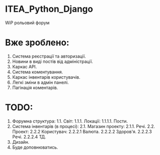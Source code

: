 # ITEA_Python_Django
WiP рольовий форум
# Вже зроблено:
1. Система реєстрації та авторизації.
2. Новини в виді постів від адміністрації.
3. Каркас API.
4. Система коментування.
5. Каркас інвентарів користувачів.
6. Легкі зміни в адмін панелі.
7. Пагінація коментарів.
# TODO:
1. Форумна структура:
1.1. Світ:
1.1.1. Локації:
1.1.1.1. Пости.
2. Система інвентарів (в процесі):
2.1. Магазин проекту:
2.1.1. Речі.
2.2. Проект:
2.2.2 Користувач:
2.2.2.1 Валюта.
2.2.2.2 Здоров'я.
2.2.2.3 Речі.
2.2.2.4 ТД.
3. Дизайн.
4. Буде доповнюватись.
